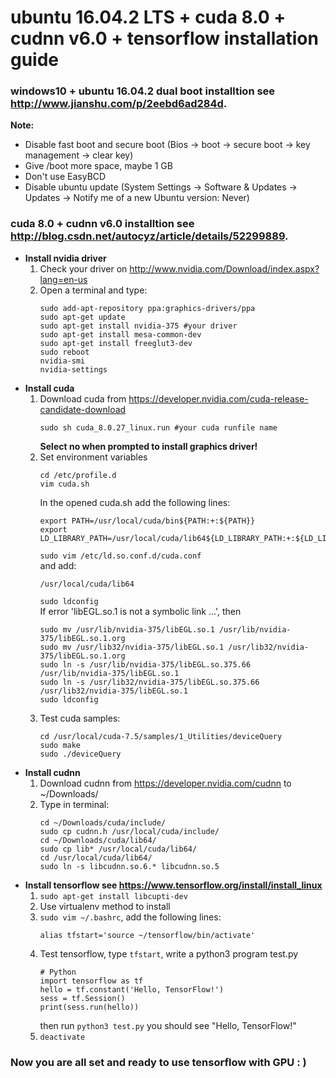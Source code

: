 # ubuntu 16.04.2 LTS + cuda 8.0 + cudnn v6.0 + tensorflow installation guide
### windows10 + ubuntu 16.04.2 dual boot installtion see http://www.jianshu.com/p/2eebd6ad284d.  
**Note:**  
* Disable fast boot and secure boot (Bios -> boot -> secure boot -> key management -> clear key)   
* Give /boot more space, maybe 1 GB   
* Don't use EasyBCD  
* Disable ubuntu update (System Settings -> Software & Updates -> Updates -> Notify me of a new Ubuntu version: Never)
  
### cuda 8.0 + cudnn v6.0 installtion see http://blog.csdn.net/autocyz/article/details/52299889.  
* **Install nvidia driver**  
  1. Check your driver on http://www.nvidia.com/Download/index.aspx?lang=en-us  
  2. Open a terminal and type: 
     ```
     sudo add-apt-repository ppa:graphics-drivers/ppa  
     sudo apt-get update  
     sudo apt-get install nvidia-375 #your driver  
     sudo apt-get install mesa-common-dev  
     sudo apt-get install freeglut3-dev  
     sudo reboot    
     nvidia-smi  
     nvidia-settings  
     ```
* **Install cuda**  
  1. Download cuda from https://developer.nvidia.com/cuda-release-candidate-download  
     ```
     sudo sh cuda_8.0.27_linux.run #your cuda runfile name
     ```
     **Select no when prompted to install graphics driver!**
  2. Set environment variables
     ```
     cd /etc/profile.d
     vim cuda.sh
     ```  
     In the opened cuda.sh add the following lines:  
     ```
     export PATH=/usr/local/cuda/bin${PATH:+:${PATH}}  
     export LD_LIBRARY_PATH=/usr/local/cuda/lib64${LD_LIBRARY_PATH:+:${LD_LIBRARY_PATH}}    
     ```
     ```sudo vim /etc/ld.so.conf.d/cuda.conf```  
     and add:  
     ```  
     /usr/local/cuda/lib64  
     ```  
     ```sudo ldconfig```  
     If error 'libEGL.so.1 is not a symbolic link ...', then    
     ```  
     sudo mv /usr/lib/nvidia-375/libEGL.so.1 /usr/lib/nvidia-375/libEGL.so.1.org  
     sudo mv /usr/lib32/nvidia-375/libEGL.so.1 /usr/lib32/nvidia-375/libEGL.so.1.org  
     sudo ln -s /usr/lib/nvidia-375/libEGL.so.375.66 /usr/lib/nvidia-375/libEGL.so.1  
     sudo ln -s /usr/lib32/nvidia-375/libEGL.so.375.66 /usr/lib32/nvidia-375/libEGL.so.1  
     sudo ldconfig  
     ```  
  3. Test cuda samples:  
     ```
     cd /usr/local/cuda-7.5/samples/1_Utilities/deviceQuery  
     sudo make  
     sudo ./deviceQuery  
     ```  
* **Install cudnn**  
  1. Download cudnn from https://developer.nvidia.com/cudnn to ~/Downloads/  
  2. Type in terminal:  
      ```  
      cd ~/Downloads/cuda/include/  
      sudo cp cudnn.h /usr/local/cuda/include/  
      cd ~/Downloads/cuda/lib64/  
      sudo cp lib* /usr/local/cuda/lib64/    
      cd /usr/local/cuda/lib64/  
      sudo ln -s libcudnn.so.6.* libcudnn.so.5  
      ```  
* **Install tensorflow see https://www.tensorflow.org/install/install_linux** 
  1. ```sudo apt-get install libcupti-dev```
  2. Use virtualenv method to install
  3. ```sudo vim ~/.bashrc```, add the following lines: 
     ```  
     alias tfstart='source ~/tensorflow/bin/activate'   
     ```  
  4. Test tensorflow, type ```tfstart```, write a python3 program test.py
     ```
     # Python
     import tensorflow as tf
     hello = tf.constant('Hello, TensorFlow!')
     sess = tf.Session()
     print(sess.run(hello))
     ```
     then run ```python3 test.py``` you should see "Hello, TensorFlow!"
   5. ```deactivate```
### Now you are all set and ready to use tensorflow with GPU : )
